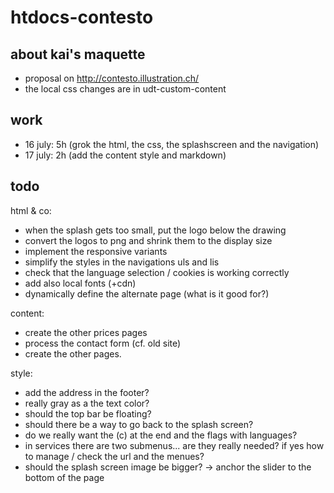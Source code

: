 # htdocs-contesto

## about kai's maquette

- proposal on http://contesto.illustration.ch/
- the local css changes are in udt-custom-content

## work

- 16 july: 5h (grok the html, the css, the splashscreen and the navigation)
- 17 july: 2h (add the content style and markdown)

## todo

html & co:

- when the splash gets too small, put the logo below the drawing
- convert the logos to png and shrink them to the display size
- implement the responsive variants
- simplify the styles in the navigations uls and lis
- check that the language selection / cookies is working correctly
- add also local fonts (+cdn)
- dynamically define the alternate page (what is it good for?)
      <meta name="generator" content="WPML ver:3.0.1 stt:4,1,3,27;0" />
      <link rel="alternate" hreflang="it-IT" href="http://contesto.illustration.ch/it/profilo/" />
      <link rel="alternate" hreflang="de-DE" href="http://contesto.illustration.ch/de/profil/" />
      <link rel="alternate" hreflang="fr-FR" href="http://contesto.illustration.ch/fr/qui-sommes-nous/" />
      <link rel="alternate" hreflang="en-US" href="http://contesto.illustration.ch/about/" />

content:

- create the other prices pages
- process the contact form (cf. old site)
- create the other pages.

style:

- add the address in the footer?
- really gray as a the text color?
- should the top bar be floating?
- should there be a way to go back to the splash screen?
- do we really want the (c) at the end and the flags with languages?
- in services there are two submenus... are they really needed? if yes how to manage / check the url and the menues?
- should the splash screen image be bigger? -> anchor the slider to the bottom of the page


